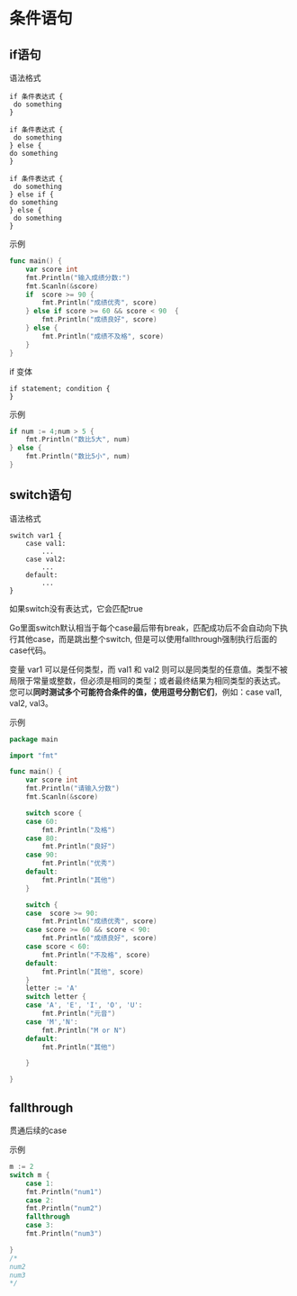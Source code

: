 # 条件语句

## if语句

语法格式

```
if 条件表达式 {
 do something
}
```

```
if 条件表达式 {
 do something
} else {
do something
}
```

```
if 条件表达式 {
 do something
} else if {
do something
} else {
 do something
}
```

示例

```go
func main() {
	var score int
	fmt.Println("输入成绩分数:")
	fmt.Scanln(&score)
	if  score >= 90 {
		fmt.Println("成绩优秀", score)
	} else if score >= 60 && score < 90  {
		fmt.Println("成绩良好", score)
 	} else {
 		fmt.Println("成绩不及格", score)
	}
}
```

if 变体

```
if statement; condition {  
}

```

示例

```go
if num := 4;num > 5 {
	fmt.Println("数比5大", num)
} else {
	fmt.Println("数比5小", num)
}
```

## switch语句

语法格式

```
switch var1 {
    case val1:
        ...
    case val2:
        ...
    default:
        ...
}
```

如果switch没有表达式，它会匹配true

Go里面switch默认相当于每个case最后带有break，匹配成功后不会自动向下执行其他case，而是跳出整个switch, 但是可以使用fallthrough强制执行后面的case代码。

变量 var1 可以是任何类型，而 val1 和 val2 则可以是同类型的任意值。类型不被局限于常量或整数，但必须是相同的类型；或者最终结果为相同类型的表达式。 您可以**同时测试多个可能符合条件的值，使用逗号分割它们**，例如：case val1, val2, val3。

示例

```go
package main

import "fmt"

func main() {
	var score int
	fmt.Println("请输入分数")
	fmt.Scanln(&score)

	switch score {
	case 60:
		fmt.Println("及格")
	case 80:
		fmt.Println("良好")
	case 90:
		fmt.Println("优秀")
	default:
		fmt.Println("其他")
	}

	switch {
	case  score >= 90:
		fmt.Println("成绩优秀", score)
	case score >= 60 && score < 90:
		fmt.Println("成绩良好", score)
	case score < 60:
		fmt.Println("不及格", score)
	default:
		fmt.Println("其他", score)
	}
	letter := 'A'
	switch letter {
	case 'A', 'E', 'I', 'O', 'U':
		fmt.Println("元音")
	case 'M','N':
		fmt.Println("M or N")
	default:
		fmt.Println("其他")

	}

}

```

## fallthrough

贯通后续的case

示例

```go
m := 2
switch m {
    case 1:
    fmt.Println("num1")
    case 2:
    fmt.Println("num2")
    fallthrough
    case 3:
    fmt.Println("num3")

}
/*
num2
num3
*/
```

